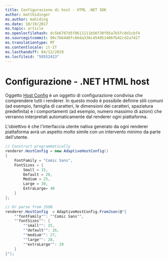 ```yaml
---
title: Configurazione di host - HTML .NET SDK
author: matthidinger
ms.author: mahiding
ms.date: 10/19/2017
ms.topic: article
ms.openlocfilehash: dc5b6767d5f8611111b56f30f05a7b5fc8d1cbf4
ms.sourcegitcommit: 99c7b64d6fc66da336c454951406fb42cd2a7427
ms.translationtype: MT
ms.contentlocale: it-IT
ms.lasthandoff: 04/12/2019
ms.locfileid: "59552413"
---
```

# <a name="host-config---net-html"></a>Configurazione - .NET HTML host

Oggetto [Host Config](../../../rendering-cards/host-config.md) è un oggetto di configurazione condivisa che comprendere tutti i renderer. In questo modo è possibile definire stili comuni (ad esempio, famiglia di caratteri, le dimensioni dei caratteri, spaziatura predefinita) e i comportamenti (ad esempio, numero massimo di azioni) che verranno interpretati automaticamente dal renderer ogni piattaforma. 

L'obiettivo è che l'interfaccia utente nativa generato da ogni renderer piattaforma avrà un aspetto molto simile con un intervento minimo da parte dell'utente.

```csharp
// Construct programmatically
renderer.HostConfig = new AdaptiveHostConfig() 
{
    FontFamily = "Comic Sans",
    FontSizes = {
        Small = 15,
        Default = 20,
        Medium = 25,
        Large = 30,
        ExtraLarge= 40
    }
};

// Or parse from JSON
renderer.HostConfig  = AdaptiveHostConfig.FromJson(@"{
    ""fontFamily"": ""Comic Sans"",
    ""fontSizes"": {
        ""small"": 25,
        ""default"": 26,
        ""medium"": 27,
        ""large"": 28,
        ""extraLarge"": 29
    }
}");
```